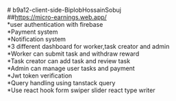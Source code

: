 #   b 9 a 1 2 - c l i e n t - s i d e - B i p l o b H o s s a i n S o b u j <br>
##https://micro-earnings.web.app/ <br>
*user authentication with firebase <br>
*Payment system <br>
*Notification system <br>
*3 different dashboard for worker,task creator and admin <br>
*Worker can submit task and withdraw reward <br>
*Task creator can add task and review task <br>
*Admin can manage user tasks and payment <br>
*Jwt token verification <br>
*Query handling using tanstack query <br>
*Use react hook form swiper slider react type writer  <br>
 
 
